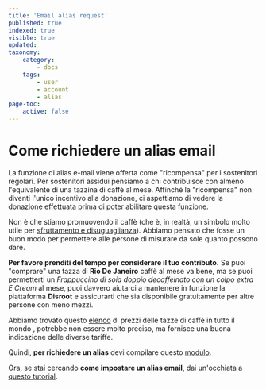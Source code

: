 ```yaml
---
title: 'Email alias request'
published: true
indexed: true
visible: true
updated:
taxonomy:
    category:
        - docs
    tags:
        - user
        - account
        - alias
page-toc:
    active: false
---
```


# Come richiedere un alias email
La funzione di alias e-mail viene offerta come "ricompensa" per i sostenitori regolari. Per sostenitori assidui pensiamo a chi contribuisce con almeno l'equivalente di una tazzina di caffè al mese. Affinché la "ricompensa" non diventi l'unico incentivo alla donazione, ci aspettiamo di vedere la donazione effettuata prima di poter abilitare questa funzione. 

Non è che stiamo promuovendo il caffè (che è, in realtà, un simbolo molto utile per [sfruttamento e disuguaglianza](http://www.foodispower.org/coffee/)). Abbiamo pensato che fosse un buon modo per permettere alle persone di misurare da sole quanto possono dare. 

**Per favore prenditi del tempo per considerare il tuo contributo.** Se puoi "comprare" una tazza di **Rio De Janeiro** caffè al mese va bene, ma se puoi permetterti un *Frappuccino di soia doppio decaffeinato con un colpo extra E Cream* al mese, puoi davvero aiutarci a mantenere in funzione la piattaforma **Disroot** e assicurarti che sia disponibile gratuitamente per altre persone con meno mezzi. 

Abbiamo trovato questo [elenco](https://www.caffesociety.co.uk/blog/the-cheapest-cities-in-the-world-for-a-cup-of-coffee) di prezzi delle tazze di caffè in tutto il mondo , potrebbe non essere molto preciso, ma fornisce una buona indicazione delle diverse tariffe. 

Quindi, **per richiedere un alias** devi compilare questo [modulo](https://disroot.org/forms/alias-request-form). 

Ora, se stai cercando **come impostare un alias email**, dai un'occhiata a [questo tutorial](/tutorials/email/alias).
